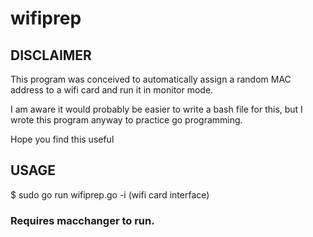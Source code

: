 # wifiprep

## DISCLAIMER

This program was conceived to automatically assign a random MAC address to a wifi card and run it in monitor mode.

I am aware it would probably be easier to write a bash file for this, but I wrote this program anyway to practice go programming. 

Hope you find this useful

## USAGE

$ sudo go run wifiprep.go -i (wifi card interface)

### Requires macchanger to run.
